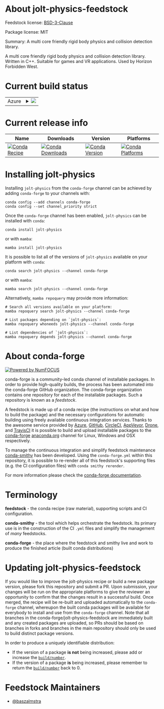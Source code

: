 About jolt-physics-feedstock
============================

Feedstock license: [BSD-3-Clause](https://github.com/conda-forge/jolt-physics-feedstock/blob/main/LICENSE.txt)



Package license: MIT

Summary: A multi core friendly rigid body physics and collision detection library.

A multi core friendly rigid body physics and collision detection library. Written in C++. Suitable for games and VR applications. Used by Horizon Forbidden West.

Current build status
====================


<table>
    
  <tr>
    <td>Azure</td>
    <td>
      <details>
        <summary>
          <a href="https://dev.azure.com/conda-forge/feedstock-builds/_build/latest?definitionId=23108&branchName=main">
            <img src="https://dev.azure.com/conda-forge/feedstock-builds/_apis/build/status/jolt-physics-feedstock?branchName=main">
          </a>
        </summary>
        <table>
          <thead><tr><th>Variant</th><th>Status</th></tr></thead>
          <tbody><tr>
              <td>linux_64</td>
              <td>
                <a href="https://dev.azure.com/conda-forge/feedstock-builds/_build/latest?definitionId=23108&branchName=main">
                  <img src="https://dev.azure.com/conda-forge/feedstock-builds/_apis/build/status/jolt-physics-feedstock?branchName=main&jobName=linux&configuration=linux%20linux_64_" alt="variant">
                </a>
              </td>
            </tr><tr>
              <td>osx_64</td>
              <td>
                <a href="https://dev.azure.com/conda-forge/feedstock-builds/_build/latest?definitionId=23108&branchName=main">
                  <img src="https://dev.azure.com/conda-forge/feedstock-builds/_apis/build/status/jolt-physics-feedstock?branchName=main&jobName=osx&configuration=osx%20osx_64_" alt="variant">
                </a>
              </td>
            </tr><tr>
              <td>win_64</td>
              <td>
                <a href="https://dev.azure.com/conda-forge/feedstock-builds/_build/latest?definitionId=23108&branchName=main">
                  <img src="https://dev.azure.com/conda-forge/feedstock-builds/_apis/build/status/jolt-physics-feedstock?branchName=main&jobName=win&configuration=win%20win_64_" alt="variant">
                </a>
              </td>
            </tr>
          </tbody>
        </table>
      </details>
    </td>
  </tr>
</table>

Current release info
====================

| Name | Downloads | Version | Platforms |
| --- | --- | --- | --- |
| [![Conda Recipe](https://img.shields.io/badge/recipe-jolt--physics-green.svg)](https://anaconda.org/conda-forge/jolt-physics) | [![Conda Downloads](https://img.shields.io/conda/dn/conda-forge/jolt-physics.svg)](https://anaconda.org/conda-forge/jolt-physics) | [![Conda Version](https://img.shields.io/conda/vn/conda-forge/jolt-physics.svg)](https://anaconda.org/conda-forge/jolt-physics) | [![Conda Platforms](https://img.shields.io/conda/pn/conda-forge/jolt-physics.svg)](https://anaconda.org/conda-forge/jolt-physics) |

Installing jolt-physics
=======================

Installing `jolt-physics` from the `conda-forge` channel can be achieved by adding `conda-forge` to your channels with:

```
conda config --add channels conda-forge
conda config --set channel_priority strict
```

Once the `conda-forge` channel has been enabled, `jolt-physics` can be installed with `conda`:

```
conda install jolt-physics
```

or with `mamba`:

```
mamba install jolt-physics
```

It is possible to list all of the versions of `jolt-physics` available on your platform with `conda`:

```
conda search jolt-physics --channel conda-forge
```

or with `mamba`:

```
mamba search jolt-physics --channel conda-forge
```

Alternatively, `mamba repoquery` may provide more information:

```
# Search all versions available on your platform:
mamba repoquery search jolt-physics --channel conda-forge

# List packages depending on `jolt-physics`:
mamba repoquery whoneeds jolt-physics --channel conda-forge

# List dependencies of `jolt-physics`:
mamba repoquery depends jolt-physics --channel conda-forge
```


About conda-forge
=================

[![Powered by
NumFOCUS](https://img.shields.io/badge/powered%20by-NumFOCUS-orange.svg?style=flat&colorA=E1523D&colorB=007D8A)](https://numfocus.org)

conda-forge is a community-led conda channel of installable packages.
In order to provide high-quality builds, the process has been automated into the
conda-forge GitHub organization. The conda-forge organization contains one repository
for each of the installable packages. Such a repository is known as a *feedstock*.

A feedstock is made up of a conda recipe (the instructions on what and how to build
the package) and the necessary configurations for automatic building using freely
available continuous integration services. Thanks to the awesome service provided by
[Azure](https://azure.microsoft.com/en-us/services/devops/), [GitHub](https://github.com/),
[CircleCI](https://circleci.com/), [AppVeyor](https://www.appveyor.com/),
[Drone](https://cloud.drone.io/welcome), and [TravisCI](https://travis-ci.com/)
it is possible to build and upload installable packages to the
[conda-forge](https://anaconda.org/conda-forge) [anaconda.org](https://anaconda.org/)
channel for Linux, Windows and OSX respectively.

To manage the continuous integration and simplify feedstock maintenance
[conda-smithy](https://github.com/conda-forge/conda-smithy) has been developed.
Using the ``conda-forge.yml`` within this repository, it is possible to re-render all of
this feedstock's supporting files (e.g. the CI configuration files) with ``conda smithy rerender``.

For more information please check the [conda-forge documentation](https://conda-forge.org/docs/).

Terminology
===========

**feedstock** - the conda recipe (raw material), supporting scripts and CI configuration.

**conda-smithy** - the tool which helps orchestrate the feedstock.
                   Its primary use is in the construction of the CI ``.yml`` files
                   and simplify the management of *many* feedstocks.

**conda-forge** - the place where the feedstock and smithy live and work to
                  produce the finished article (built conda distributions)


Updating jolt-physics-feedstock
===============================

If you would like to improve the jolt-physics recipe or build a new
package version, please fork this repository and submit a PR. Upon submission,
your changes will be run on the appropriate platforms to give the reviewer an
opportunity to confirm that the changes result in a successful build. Once
merged, the recipe will be re-built and uploaded automatically to the
`conda-forge` channel, whereupon the built conda packages will be available for
everybody to install and use from the `conda-forge` channel.
Note that all branches in the conda-forge/jolt-physics-feedstock are
immediately built and any created packages are uploaded, so PRs should be based
on branches in forks and branches in the main repository should only be used to
build distinct package versions.

In order to produce a uniquely identifiable distribution:
 * If the version of a package **is not** being increased, please add or increase
   the [``build/number``](https://docs.conda.io/projects/conda-build/en/latest/resources/define-metadata.html#build-number-and-string).
 * If the version of a package **is** being increased, please remember to return
   the [``build/number``](https://docs.conda.io/projects/conda-build/en/latest/resources/define-metadata.html#build-number-and-string)
   back to 0.

Feedstock Maintainers
=====================

* [@baszalmstra](https://github.com/baszalmstra/)



